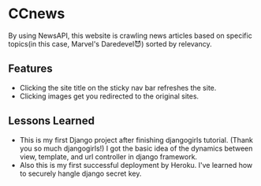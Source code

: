 # CCnews
By using NewsAPI, this website is crawling news articles based on specific topics(in this case, Marvel's Daredevel😈) sorted by relevancy.

## Features
* Clicking the site title on the sticky nav bar refreshes the site. 
* Clicking images get you redirected to the original sites. 

## Lessons Learned
* This is my first Django project after finishing djangogirls tutorial. (Thank you so much djangogirls!) I got the basic idea of the dynamics between view, template, and url controller in django framework.
* Also this is my first successful deployment by Heroku. I've learned how to securely hangle django secret key. 
